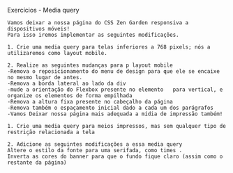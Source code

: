 Exercícios - Media query

    Vamos deixar a nossa página do CSS Zen Garden responsiva a dispositivos móveis! 
    Para isso iremos implementar as seguintes modificações.

    1. Crie uma media query para telas inferiores a 768 pixels; nós a utilizaremos como layout mobile.

    2. Realize as seguintes mudanças para p layout mobile
    -Remova o reposicionamento do menu de design para que ele se encaixe no mesmo lugar de antes.
    -Remova a borda lateral ao lado da div
    -mude a orientação do Flexbox presente no elemento   para vertical, e organize os elementos de forma empilhada
    -Remova a altura fixa presente no cabeçalho da página
    -Remova também o espaçamento inicial dado a cada um dos parágrafos
    -Vamos Deixar nossa página mais adequada a mídia de impressão também!

    1. Crie uma media query para meios impressos, mas sem qualquer tipo de restrição relacionada a tela

    2. Adicione as seguintes modificações a essa media query
    Altere o estilo da fonte para uma serifada, como times .
    Inverta as cores do banner para que o fundo fique claro (assim como o restante da página)
